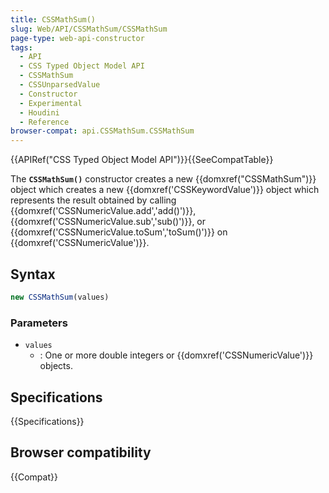 ```yaml
---
title: CSSMathSum()
slug: Web/API/CSSMathSum/CSSMathSum
page-type: web-api-constructor
tags:
  - API
  - CSS Typed Object Model API
  - CSSMathSum
  - CSSUnparsedValue
  - Constructor
  - Experimental
  - Houdini
  - Reference
browser-compat: api.CSSMathSum.CSSMathSum
---
```

{{APIRef("CSS Typed Object Model API")}}{{SeeCompatTable}}

The **`CSSMathSum()`** constructor creates a
new {{domxref("CSSMathSum")}} object which creates a new {{domxref('CSSKeywordValue')}}
object which represents the result obtained by calling
{{domxref('CSSNumericValue.add','add()')}}, {{domxref('CSSNumericValue.sub','sub()')}},
or {{domxref('CSSNumericValue.toSum','toSum()')}} on {{domxref('CSSNumericValue')}}.

## Syntax

```js
new CSSMathSum(values)
```

### Parameters

- `values`
  - : One or more double integers or {{domxref('CSSNumericValue')}} objects.

## Specifications

{{Specifications}}

## Browser compatibility

{{Compat}}
